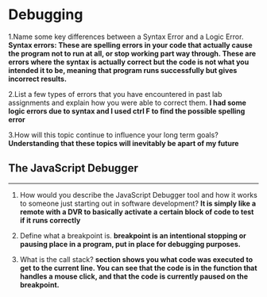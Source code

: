 # Debugging

1.Name some key differences between a Syntax Error and a Logic Error.
**Syntax errors: These are spelling errors in your code that actually cause the program not to run at all, or stop working part way through. These are errors where the syntax is actually correct but the code is not what you intended it to be, meaning that program runs successfully but gives incorrect results.**

2.List a few types of errors that you have encountered in past lab assignments and explain how you were able to correct them.
**I had some logic errors due to syntax and I used ctrl F to find the possible spelling error**

3.How will this topic continue to influence your long term goals?
**Understanding that these topics will inevitably be apart of my future**

## The JavaScript Debugger
***

1. How would you describe the JavaScript Debugger tool and how it works to someone just starting out in software development?
**It is simply like a remote with a DVR to basically activate a certain block of code to test if it runs correctly**

2. Define what a breakpoint is.
**breakpoint is an intentional stopping or pausing place in a program, put in place for debugging purposes.**

3. What is the call stack?
**section shows you what code was executed to get to the current line. You can see that the code is in the function that handles a mouse click, and that the code is currently paused on the breakpoint.**